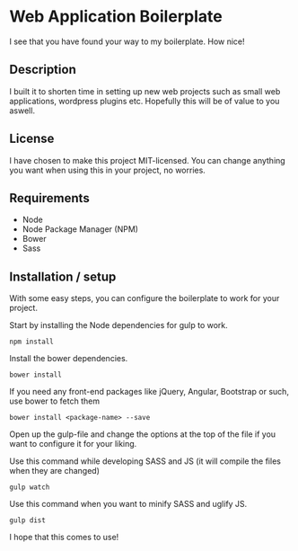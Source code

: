 # Web Application Boilerplate
I see that you have found your way to my boilerplate. How nice!

## Description
I built it to shorten time in setting up new web projects such as small web applications, wordpress plugins etc. Hopefully this will be of value to you aswell.

## License
I have chosen to make this project MIT-licensed. You can change anything you want when using this in your project, no worries.

## Requirements
* Node
* Node Package Manager (NPM)
* Bower
* Sass

## Installation / setup
With some easy steps, you can configure the boilerplate to work for your project.

Start by installing the Node dependencies for gulp to work.
```
npm install
```

Install the bower dependencies.
```
bower install
```

If you need any front-end packages like jQuery, Angular, Bootstrap or such, use bower to fetch them
```
bower install <package-name> --save
```

Open up the gulp-file and change the options at the top of the file if you want to configure it for your liking.

Use this command while developing SASS and JS (it will compile the files when they are changed)
```
gulp watch
```

Use this command when you want to minify SASS and uglify JS.
```
gulp dist
```

I hope that this comes to use!
